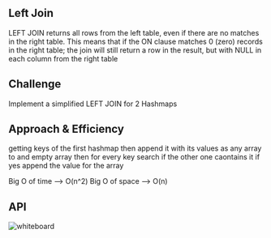 ## Left Join

LEFT JOIN returns all rows from the left table, even if there are no matches in the right table. This means that if the ON clause matches 0 (zero) records in the right table; the join will still return a row in the result, but with NULL in each column from the right table

## Challenge

Implement a simplified LEFT JOIN for 2 Hashmaps

## Approach & Efficiency

getting keys of the first hashmap then append it with its values as any array to and empty array then for every key search if the other one caontains it if yes append the value for the array

Big O of time --> O(n^2) Big O of space --> O(n)

## API

![whiteboard](../assets/wb33.png)
